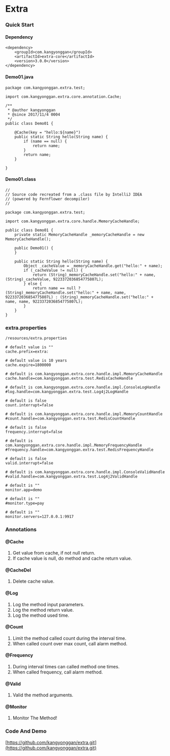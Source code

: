 # Extra

### Quick Start
#### Dependency
```
<dependency>
    <groupId>com.kangyonggan</groupId>
    <artifactId>extra-core</artifactId>
    <version>3.0.0</version>
</dependency>
```

#### Demo01.java
```
package com.kangyonggan.extra.test;

import com.kangyonggan.extra.core.annotation.Cache;

/**
 * @author kangyonggan
 * @since 2017/11/4 0004
 */
public class Demo01 {

    @Cache(key = "hello:${name}")
    public static String hello(String name) {
        if (name == null) {
            return name;
        }
        return name;
    }

}
```

#### Demo01.class
```
//
// Source code recreated from a .class file by IntelliJ IDEA
// (powered by Fernflower decompiler)
//

package com.kangyonggan.extra.test;

import com.kangyonggan.extra.core.handle.MemoryCacheHandle;

public class Demo01 {
    private static MemoryCacheHandle _memoryCacheHandle = new MemoryCacheHandle();

    public Demo01() {
    }

    public static String hello(String name) {
        Object _cacheValue = _memoryCacheHandle.get("hello:" + name);
        if (_cacheValue != null) {
            return (String)_memoryCacheHandle.set("hello:" + name, (String)_cacheValue, 9223372036854775807L);
        } else {
            return name == null ? (String)_memoryCacheHandle.set("hello:" + name, name, 9223372036854775807L) : (String)_memoryCacheHandle.set("hello:" + name, name, 9223372036854775807L);
        }
    }
} 
```

### extra.properties
`/resources/extra.properties`

```
# default value is ""
cache.prefix=extra:

# default value is 10 years
cache.expire=1800000

# default is com.kangyonggan.extra.core.handle.impl.MemoryCacheHandle
cache.handle=com.kangyonggan.extra.test.RedisCacheHandle

# default is com.kangyonggan.extra.core.handle.impl.ConsoleLogHandle
#log.handle=com.kangyonggan.extra.test.Log4j2LogHandle

# default is false
count.interrupt=false

# default is com.kangyonggan.extra.core.handle.impl.MemoryCountHandle
#count.handle=com.kangyonggan.extra.test.RedisCountHandle

# default is false
frequency.interrupt=false

# default is com.kangyonggan.extra.core.handle.impl.MemoryFrequencyHandle
#frequency.handle=com.kangyonggan.extra.test.RedisFrequencyHandle

# default is false
valid.interrupt=false

# default is com.kangyonggan.extra.core.handle.impl.ConsoleValidHandle
#valid.handle=com.kangyonggan.extra.test.Log4j2ValidHandle

# default is ""
monitor.app=demo

# default is ""
#monitor.type=pay

# default is ""
monitor.servers=127.0.0.1:9917

```

### Annotations
#### @Cache
1. Get value from cache, if not null return.
2. If cache value is null, do method and cache return value.

#### @CacheDel
1. Delete cache value.

#### @Log
1. Log the method input parameters.
2. Log the method return value.
3. Log the method used time.

#### @Count
1. Limit the method called count during the interval time.
2. When called count over max count, call alarm method.

#### @Frequency
1. During interval times can called method one times.
2. When called frequency, call alarm method.

#### @Valid
1. Valid the method arguments.

#### @Monitor
1. Monitor The Method! 

### Code And Demo
[https://github.com/kangyonggan/extra.git](https://github.com/kangyonggan/extra.git)
